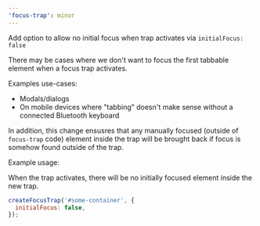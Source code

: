 ```yaml
---
'focus-trap': minor
---
```


Add option to allow no initial focus when trap activates via `initialFocus: false`

There may be cases where we don't want to focus the first tabbable element when a focus trap activates.

Examples use-cases:

- Modals/dialogs
- On mobile devices where "tabbing" doesn't make sense without a connected Bluetooth keyboard

In addition, this change ensusres that any manually focused (outside of `focus-trap` code) element inside the trap will be brought back if focus is somehow found outside of the trap.

Example usage:

When the trap activates, there will be no initially focused element inside the new trap.

```js
createFocusTrap('#some-container', {
  initialFocus: false,
});
```
